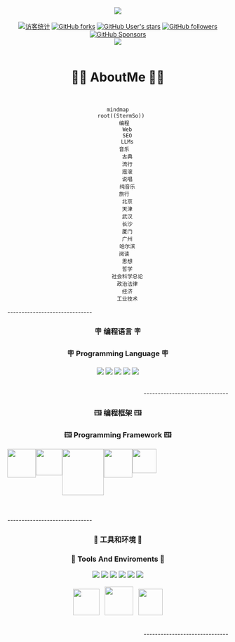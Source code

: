 <div align="center">
<!--模块一 : https://github.com/matyo91 | https://codesandbox.io/s/github-profile-2ijk7 -->
<!--First Module : https://github.com/matyo91 | https://codesandbox.io/s/github-profile-2ijk7-->
<div><a href="#"><img src="https://github.com/stermso/stermso/blob/main/assets/welcome.webp?raw=true" /></a><div>
<br />
<!--模块二 : https://shields.io-->
<!--Second Module : https://shields.io-->
<div>
<a href="#"><img src="https://komarev.com/ghpvc/?username=stermso&label=Visitors&color=ff75c3" alt="访客统计"/></a><!--访客|Visitors-->
<a href="https://github.com/stermso/stermso"><img alt="GitHub forks" src="https://img.shields.io/github/forks/stermso/stermso?label=Forks&logo=github&logoColor=2e59a7&labelColor=a5dff9&color=D499B9" /></a><!--分叉|Github Forks-->
<a href="https://github.com/stermso/stermso"><img alt="GitHub User's stars" src="https://img.shields.io/github/stars/stermso?label=Stars&logo=github&logoColor=ba5140&labelColor=F6B352&color=A593E0" /></a><!--收藏|Github Stars-->
<a href="https://github.com/stermso?tab=followers"><img alt="GitHub followers" src="https://img.shields.io/github/followers/stermso?label=Followers&logo=github&logoColor=007175&labelColor=EFDC05&color=2EC4B6" /></a><!--关注|Github Followers-->
<a href="https://github.com/sponsors/stermso/waitlist"><img alt="GitHub Sponsors" src="https://img.shields.io/github/sponsors/stermso?label=Sponsors&logo=github&logoColor=7200da&labelColor=ffbbd6&color=30A9DE" /></a><!--赞助|Github Sponsors-->
</div>
<!--模块三 : https://github.com/sun0225SUN/sun0225SUN-->
<!--Third Module : https://github.com/sun0225SUN/sun0225SUN-->
<div>
<img src="https://cdn.jsdelivr.net/gh/stermso/stermso/profile-snake-contrib/github-contribution-grid-snake-dark.svg" /><!--Github贡献热力图|Github Contributions-->
</div>
</div>
<br />
<!--模块四 : Mermaid-->
<!--Fourth Module : Mermaid-->
<h1>🧑‍💻  AboutMe  🧑‍💻</h1>
<br />

```mermaid
mindmap
  root((StermSo))
    编程
      Web
      SEO
      LLMs
    音乐
      古典
      流行
      摇滚
      说唱
      纯音乐
    旅行
      北京
      天津
      武汉
      长沙
      厦门
      广州
      哈尔滨
    阅读
      思想
      哲学
      社会科学总论
      政治法律
      经济
      工业技术
```
<div align="center">
<!--模块五 : https://shields.io-->
<!--Fifth Module : https://shields.io-->
<p align="left">------------------------------</p>
<h3>🪧  编程语言  🪧</h3>
<h3>🪧  Programming Language  🪧</h3>
<a href="#"><img src="https://img.shields.io/badge/HTML5-e34b27?style=for-the-badge&logo=html5&logoColor=fff" /></a>
<a href="#"><img src="https://img.shields.io/badge/CSS3-1572B6?style=for-the-badge&logo=css3&logoColor=fff" /></a>
<a href="#"><img src="https://img.shields.io/badge/JAVASCRIPT-F7DF1E?style=for-the-badge&logo=javascript&logoColor=000" /></a>
<a href="#"><img src="https://img.shields.io/badge/TYPESCRIPT-3178C6?style=for-the-badge&logo=typescript&logoColor=fff" /></a>
<a href="#"><img src="https://img.shields.io/badge/BASH-4EAA25?style=for-the-badge&logo=gnubash&logoColor=000" /></a>
<br /><br />
<!--模块六 : -->
<!--Sixth Module : svg-->
<p align="right">------------------------------</p>
<h3>🖽  编程框架  🖽</h3>
<h3>🖽  Programming Framework  🖽</h3>
<div style="display:flex">
<a href="#" style="text-align:right"><img src="https://cdn.jsdelivr.net/gh/stermso/stermso/assets/docker.svg" width="65px" height="65px" /></a>
<a href="#" style="text-align:center"><img src="https://cdn.jsdelivr.net/gh/stermso/stermso/assets/vue.svg" width="60px" height="60px" /></a>
<a href="#" style="text-align:center"><img src="https://cdn.jsdelivr.net/gh/stermso/stermso/assets/node.svg" width="95px" height="105px" /></a>
<a href="#" style="text-align:center"><img src="https://cdn.jsdelivr.net/gh/stermso/stermso/assets/react.svg" width="65px" height="65px" /></a>
<a href="#" style="text-align:left"><img src="https://cdn.jsdelivr.net/gh/stermso/stermso/assets/angular.svg" width="55px" height="55px" /></a>
</div>
<br /><br />
<!--模块七 : -->
<!--Seventh Module : -->
<p align="left">------------------------------</p>
<h3>🧰  工具和环境  🧰</h3>
<h3>🧰  Tools And Enviroments  🧰</h3>
<div>
<a href="#"><img src="https://img.shields.io/badge/VSCODE-007ACC?style=for-the-badge&logo=visualstudiocode&logoColor=fff" /></a>
<a href="#"><img src="https://img.shields.io/badge/ANDROID STUDIO-f5f5f5?style=for-the-badge&logo=android&logoColor=3DDC84" /></a>
<a href="#"><img src="https://img.shields.io/badge/GIT-F05032?style=for-the-badge&logo=git&logoColor=fff" /></a>
<a href="#"><img src="https://img.shields.io/badge/MONGODB-47A248?style=for-the-badge&logo=mongodb&logoColor=fff" /></a>
<a href="#"><img src="https://img.shields.io/badge/MYSQL-pink?style=for-the-badge&logo=mysql&logoColor=000" /></a>
<a href="#"><img src="https://img.shields.io/badge/OBSIDIAN-483699?style=for-the-badge&logo=obsidian&logoColor=fff" /></a>
</div>
<br />
<div>
<a href="#"><img src="https://cdn.jsdelivr.net/gh/stermso/stermso/assets/Linux.svg" width="60px" height="60px" /></a>
&nbsp;
<a href="#"><img src="https://cdn.jsdelivr.net/gh/stermso/stermso/assets/Win11.svg" width="65px" height="65px" /></a>
&nbsp;
<a href="#"><img src="https://cdn.jsdelivr.net/gh/stermso/stermso/assets/Android.svg" width="55px" height="60px" /></a>
</div>
<br />
<p align="right">------------------------------</p>
</div>




<!--
**stermso/stermso** is a ✨ _special_ ✨ repository because its `README.md` (this file) appears on your GitHub profile.

Here are some ideas to get you started:

- 🔭 I’m currently working on ...
- 🌱 I’m currently learning ...
- 👯 I’m looking to collaborate on ...
- 🤔 I’m looking for help with ...
- 💬 Ask me about ...
- 📫 How to reach me: ...
- 😄 Pronouns: ...
- ⚡ Fun fact: ...
-->
